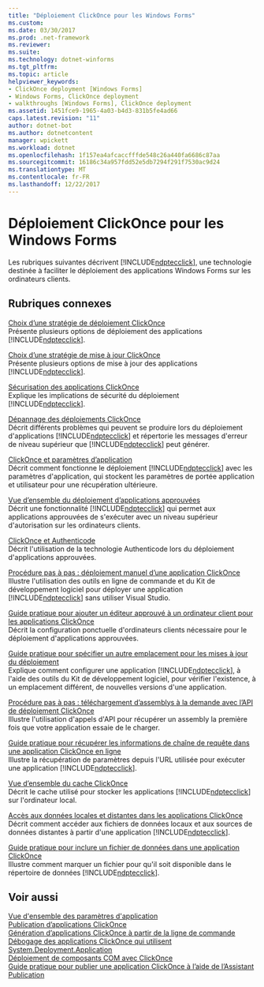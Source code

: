 ```yaml
---
title: "Déploiement ClickOnce pour les Windows Forms"
ms.custom: 
ms.date: 03/30/2017
ms.prod: .net-framework
ms.reviewer: 
ms.suite: 
ms.technology: dotnet-winforms
ms.tgt_pltfrm: 
ms.topic: article
helpviewer_keywords:
- ClickOnce deployment [Windows Forms]
- Windows Forms, ClickOnce deployment
- walkthroughs [Windows Forms], ClickOnce deployment
ms.assetid: 1451fce9-1965-4a03-b4d3-831b5fe4ad66
caps.latest.revision: "11"
author: dotnet-bot
ms.author: dotnetcontent
manager: wpickett
ms.workload: dotnet
ms.openlocfilehash: 1f157ea4afcaccfffde548c26a440fa6686c87aa
ms.sourcegitcommit: 16186c34a957fdd52e5db7294f291f7530ac9d24
ms.translationtype: MT
ms.contentlocale: fr-FR
ms.lasthandoff: 12/22/2017
---
```

# <a name="clickonce-deployment-for-windows-forms"></a>Déploiement ClickOnce pour les Windows Forms
Les rubriques suivantes décrivent [!INCLUDE[ndptecclick](../../../includes/ndptecclick-md.md)], une technologie destinée à faciliter le déploiement des applications Windows Forms sur les ordinateurs clients.  
  
## <a name="related-sections"></a>Rubriques connexes  
 [Choix d’une stratégie de déploiement ClickOnce](/visualstudio/deployment/choosing-a-clickonce-deployment-strategy)  
 Présente plusieurs options de déploiement des applications [!INCLUDE[ndptecclick](../../../includes/ndptecclick-md.md)].  
  
 [Choix d’une stratégie de mise à jour ClickOnce](/visualstudio/deployment/choosing-a-clickonce-update-strategy)  
 Présente plusieurs options de mise à jour des applications [!INCLUDE[ndptecclick](../../../includes/ndptecclick-md.md)].  
  
 [Sécurisation des applications ClickOnce](/visualstudio/deployment/securing-clickonce-applications)  
 Explique les implications de sécurité du déploiement [!INCLUDE[ndptecclick](../../../includes/ndptecclick-md.md)].  
  
 [Dépannage des déploiements ClickOnce](/visualstudio/deployment/troubleshooting-clickonce-deployments)  
 Décrit différents problèmes qui peuvent se produire lors du déploiement d'applications [!INCLUDE[ndptecclick](../../../includes/ndptecclick-md.md)] et répertorie les messages d'erreur de niveau supérieur que [!INCLUDE[ndptecclick](../../../includes/ndptecclick-md.md)] peut générer.  
  
 [ClickOnce et paramètres d’application](/visualstudio/deployment/clickonce-and-application-settings)  
 Décrit comment fonctionne le déploiement [!INCLUDE[ndptecclick](../../../includes/ndptecclick-md.md)] avec les paramètres d'application, qui stockent les paramètres de portée application et utilisateur pour une récupération ultérieure.  
  
 [Vue d’ensemble du déploiement d’applications approuvées](/visualstudio/deployment/trusted-application-deployment-overview)  
 Décrit une fonctionnalité [!INCLUDE[ndptecclick](../../../includes/ndptecclick-md.md)] qui permet aux applications approuvées de s'exécuter avec un niveau supérieur d'autorisation sur les ordinateurs clients.  
  
 [ClickOnce et Authenticode](/visualstudio/deployment/clickonce-and-authenticode)  
 Décrit l'utilisation de la technologie Authenticode lors du déploiement d'applications approuvées.  
  
 [Procédure pas à pas : déploiement manuel d’une application ClickOnce](/visualstudio/deployment/walkthrough-manually-deploying-a-clickonce-application)  
 Illustre l'utilisation des outils en ligne de commande et du Kit de développement logiciel pour déployer une application [!INCLUDE[ndptecclick](../../../includes/ndptecclick-md.md)] sans utiliser Visual Studio.  
  
 [Guide pratique pour ajouter un éditeur approuvé à un ordinateur client pour les applications ClickOnce](/visualstudio/deployment/how-to-add-a-trusted-publisher-to-a-client-computer-for-clickonce-applications)  
 Décrit la configuration ponctuelle d'ordinateurs clients nécessaire pour le déploiement d'applications approuvées.  
  
 [Guide pratique pour spécifier un autre emplacement pour les mises à jour du déploiement](/visualstudio/deployment/how-to-specify-an-alternate-location-for-deployment-updates)  
 Explique comment configurer une application [!INCLUDE[ndptecclick](../../../includes/ndptecclick-md.md)], à l'aide des outils du Kit de développement logiciel, pour vérifier l'existence, à un emplacement différent, de nouvelles versions d'une application.  
  
 [Procédure pas à pas : téléchargement d’assemblys à la demande avec l’API de déploiement ClickOnce](/visualstudio/deployment/walkthrough-downloading-assemblies-on-demand-with-the-clickonce-deployment-api)  
 Illustre l'utilisation d'appels d'API pour récupérer un assembly la première fois que votre application essaie de le charger.  
  
 [Guide pratique pour récupérer les informations de chaîne de requête dans une application ClickOnce en ligne](/visualstudio/deployment/how-to-retrieve-query-string-information-in-an-online-clickonce-application)  
 Illustre la récupération de paramètres depuis l'URL utilisée pour exécuter une application [!INCLUDE[ndptecclick](../../../includes/ndptecclick-md.md)].  
  
 [Vue d’ensemble du cache ClickOnce](/visualstudio/deployment/clickonce-cache-overview)  
 Décrit le cache utilisé pour stocker les applications [!INCLUDE[ndptecclick](../../../includes/ndptecclick-md.md)] sur l'ordinateur local.  
  
 [Accès aux données locales et distantes dans les applications ClickOnce](/visualstudio/deployment/accessing-local-and-remote-data-in-clickonce-applications)  
 Décrit comment accéder aux fichiers de données locaux et aux sources de données distantes à partir d'une application [!INCLUDE[ndptecclick](../../../includes/ndptecclick-md.md)].  
  
 [Guide pratique pour inclure un fichier de données dans une application ClickOnce](/visualstudio/deployment/how-to-include-a-data-file-in-a-clickonce-application)  
 Illustre comment marquer un fichier pour qu'il soit disponible dans le répertoire de données [!INCLUDE[ndptecclick](../../../includes/ndptecclick-md.md)].  
  
## <a name="see-also"></a>Voir aussi  
 [Vue d'ensemble des paramètres d'application](../../../docs/framework/winforms/advanced/application-settings-overview.md)  
 [Publication d’applications ClickOnce](/visualstudio/deployment/publishing-clickonce-applications)  
 [Génération d’applications ClickOnce à partir de la ligne de commande](/visualstudio/deployment/building-clickonce-applications-from-the-command-line)  
 [Débogage des applications ClickOnce qui utilisent System.Deployment.Application](http://msdn.microsoft.com/library/86f31948-2ca8-47c0-8e8b-c2b817bbf79f)  
 [Déploiement de composants COM avec ClickOnce](/visualstudio/deployment/deploying-com-components-with-clickonce)  
 [Guide pratique pour publier une application ClickOnce à l’aide de l’Assistant Publication](/visualstudio/deployment/how-to-publish-a-clickonce-application-using-the-publish-wizard)
